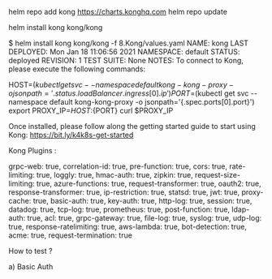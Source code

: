 helm repo add kong https://charts.konghq.com
helm repo update

helm install kong kong/kong

$ helm install kong kong/kong -f 8.Kong/values.yaml
NAME: kong
LAST DEPLOYED: Mon Jan 18 11:06:56 2021
NAMESPACE: default
STATUS: deployed
REVISION: 1
TEST SUITE: None
NOTES:
To connect to Kong, please execute the following commands:

HOST=$(kubectl get svc --namespace default kong-kong-proxy -o jsonpath='{.status.loadBalancer.ingress[0].ip}')
PORT=$(kubectl get svc --namespace default kong-kong-proxy -o jsonpath='{.spec.ports[0].port}')
export PROXY_IP=${HOST}:${PORT}
curl $PROXY_IP

Once installed, please follow along the getting started guide to start using
Kong: https://bit.ly/k4k8s-get-started


Kong Plugins :

grpc-web: true,
correlation-id: true,
pre-function: true,
cors: true,
rate-limiting: true,
loggly: true,
hmac-auth: true,
zipkin: true,
request-size-limiting: true,
azure-functions: true,
request-transformer: true,
oauth2: true,
response-transformer: true,
ip-restriction: true,
statsd: true,
jwt: true,
proxy-cache: true,
basic-auth: true,
key-auth: true,
http-log: true,
session: true,
datadog: true,
tcp-log: true,
prometheus: true,
post-function: true,
ldap-auth: true,
acl: true,
grpc-gateway: true,
file-log: true,
syslog: true,
udp-log: true,
response-ratelimiting: true,
aws-lambda: true,
bot-detection: true,
acme: true,
request-termination: true

How to test ?

a) Basic Auth

